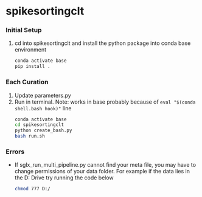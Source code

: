 # spikesortingclt

### Initial Setup
1. cd into spikesortingclt and install the python package into conda base environment
   ```bash 
   conda activate base
   pip install .
   ```

### Each Curation
1. Update parameters.py
1. Run in terminal. Note: works in base probably because of `eval "$(conda shell.bash hook)"` line
   ```bash
   conda activate base
   cd spikesortingclt
   python create_bash.py
   bash run.sh
   ```

### Errors
* If sglx_run_multi_pipeline.py cannot find your meta file, you may have to change permissions of your data folder. For example if the data lies in the D: Drive try running the code below
  ```bash
  chmod 777 D:/
  ```
